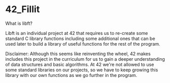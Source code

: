 # 42_Fillit

What is libft?

Libft is an individual project at 42 that requires us to re-create some standard C library functions including some additional ones that can be used later to build a library of useful functions for the rest of the program.

Disclaimer: Although this seems like reinventing the wheel, 42 makes includes this project in the curriculum for us to gain a deeper understanding of data structures and basic algorithms. At 42 we're not allowed to use some standard libraries on our projects, so we have to keep growing this library with our own functions as we go further in the program.
